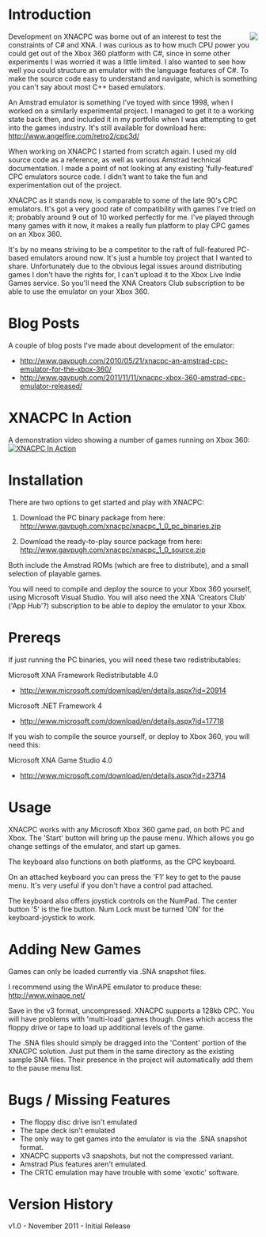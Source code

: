 # Introduction

<img src=http://www.gavpugh.com/boxthumbs/box_xnacpc.jpg align="right">

Development on XNACPC was borne out of an interest to test the constraints of C# and XNA. I was curious as to how much CPU power you could get out of the Xbox 360 platform with C#, since in some other experiments I was worried it was a little limited. I also wanted to see how well you could structure an emulator with the language features of C#. To make the source code easy to understand and navigate, which is something you can't say about most C++ based emulators.

An Amstrad emulator is something I've toyed with since 1998, when I worked on a similarly experimental project. I managed to get it to a working state back then, and included it in my portfolio when I was attempting to get into the games industry. It's still available for download here: http://www.angelfire.com/retro2/cpc3d/

When working on XNACPC I started from scratch again. I used my old source code as a reference, as well as various Amstrad technical documentation. I made a point of not looking at any existing 'fully-featured' CPC emulators source code. I didn't want to take the fun and experimentation out of the project.

XNACPC as it stands now, is comparable to some of the late 90's CPC emulators. It's got a very good rate of compatibility with games I've tried on it; probably around 9 out of 10 worked perfectly for me. I've played through many games with it now, it makes a really fun platform to play CPC games on an Xbox 360.

It's by no means striving to be a competitor to the raft of full-featured PC- based emulators around now. It's just a humble toy project that I wanted to share. Unfortunately due to the obvious legal issues around distributing games I don't have the rights for, I can't upload it to the Xbox Live Indie Games service. So you'll need the XNA Creators Club subscription to be able to use the emulator on your Xbox 360.


# Blog Posts

A couple of blog posts I've made about development of the emulator:
* http://www.gavpugh.com/2010/05/21/xnacpc-an-amstrad-cpc-emulator-for-the-xbox-360/
* http://www.gavpugh.com/2011/11/11/xnacpc-xbox-360-amstrad-cpc-emulator-released/


# XNACPC In Action

A demonstration video showing a number of games running on Xbox 360:
[![XNACPC In Action](http://img.youtube.com/vi/TfB2V1DmFs0/0.jpg)](http://www.youtube.com/watch?v=TfB2V1DmFs0)


# Installation

There are two options to get started and play with XNACPC:

1) Download the PC binary package from here:
http://www.gavpugh.com/xnacpc/xnacpc_1_0_pc_binaries.zip

2) Download the ready-to-play source package from here:
http://www.gavpugh.com/xnacpc/xnacpc_1_0_source.zip

Both include the Amstrad ROMs (which are free to distribute), and a small selection of playable games.

You will need to compile and deploy the source to your Xbox 360 yourself, using Microsoft Visual Studio. You will also need the XNA 'Creators Club' ('App Hub'?) subscription to be able to deploy the emulator to your Xbox.


# Prereqs

If just running the PC binaries, you will need these two redistributables:

Microsoft XNA Framework Redistributable 4.0
* http://www.microsoft.com/download/en/details.aspx?id=20914

Microsoft .NET Framework 4
* http://www.microsoft.com/download/en/details.aspx?id=17718
 
If you wish to compile the source yourself, or deploy to Xbox 360, you will need this:

Microsoft XNA Game Studio 4.0
* http://www.microsoft.com/download/en/details.aspx?id=23714


# Usage

XNACPC works with any Microsoft Xbox 360 game pad, on both PC and Xbox. The 'Start'
button will bring up the pause menu. Which allows you go change settings of the
emulator, and start up games.

The keyboard also functions on both platforms, as the CPC keyboard.

On an attached keyboard you can press the 'F1' key to get to the pause menu. It's
very useful if you don't have a control pad attached.

The keyboard also offers joystick controls on the NumPad. The center button '5' 
is the fire button. Num Lock must be turned 'ON' for the keyboard-joystick to work.


# Adding New Games

Games can only be loaded currently via .SNA snapshot files.

I recommend using the WinAPE emulator to produce these: http://www.winape.net/

Save in the v3 format, uncompressed. XNACPC supports a 128kb CPC. You will have
problems with 'multi-load' games though. Ones which access the floppy drive or
tape to load up additional levels of the game.

The .SNA files should simply be dragged into the 'Content' portion of the XNACPC
solution. Just put them in the same directory as the existing sample SNA files.
Their presence in the project will automatically add them to the pause menu list.


# Bugs / Missing Features

 * The floppy disc drive isn't emulated
 * The tape deck isn't emulated
 * The only way to get games into the emulator is via the .SNA snapshot format.
 * XNACPC supports v3 snapshots, but not the compressed variant.
 * Amstrad Plus features aren't emulated.
 * The CRTC emulation may have trouble with some 'exotic' software.


# Version History

v1.0 - November 2011 - Initial Release
